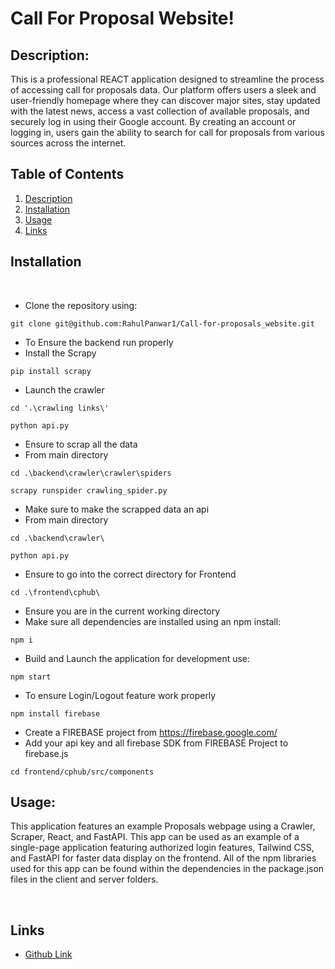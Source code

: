 # Call For Proposal Website!

## Description:

This is a professional REACT application designed to streamline the process of accessing call for proposals data. Our platform offers users a sleek and user-friendly homepage where they can discover major sites, stay updated with the latest news, access a vast collection of available proposals, and securely log in using their Google account. By creating an account or logging in, users gain the ability to search for call for proposals from various sources across the internet.

## Table of Contents

1. [ Description ](#description)
2. [ Installation ](#installation)
3. [ Usage ](#usage)
4. [ Links ](#links)

## Installation
<br>

- Clone the repository using:

```
git clone git@github.com:RahulPanwar1/Call-for-proposals_website.git
```

- To Ensure the backend run properly
- Install the Scrapy

```
pip install scrapy
```

- Launch the crawler 

```
cd '.\crawling links\'
```
```
python api.py
```

- Ensure to scrap all the data
- From main directory

```
cd .\backend\crawler\crawler\spiders
```
```
scrapy runspider crawling_spider.py
```

- Make sure to make the scrapped data an api
- From main directory

```
cd .\backend\crawler\  
```
```
python api.py
```

- Ensure to go into the correct directory for Frontend

```
cd .\frontend\cphub\
```


- Ensure you are in the current working directory
- Make sure all dependencies are installed using an npm install:

```
npm i
```

- Build and Launch the application for development use:

```
npm start
```

- To ensure Login/Logout feature work properly

```
npm install firebase
```

- Create a FIREBASE project from https://firebase.google.com/
- Add your api key and all firebase SDK from FIREBASE Project to firebase.js
```
cd frontend/cphub/src/components
```

## Usage:

This application features an example Proposals webpage using a Crawler, Scraper, React, and FastAPI. This app can be used as an example of a single-page application featuring authorized login features, Tailwind CSS, and FastAPI for faster data display on the frontend. All of the npm libraries used for this app can be found within the dependencies in the package.json files in the client and server folders.


<br>

## Links

- [Github Link](https://github.com/RahulPanwar1/Call-for-proposals_website)
